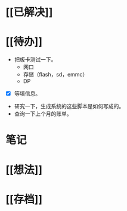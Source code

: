 # [[已解决]]

# [[待办]]
- 把板卡测试一下。
	- 网口
	- 存储（flash，sd，emmc）
	- DP
- [x] 等填信息。
- 研究一下，生成系统的这些脚本是如何写成的。
- 查询一下上个月的账单。
# 笔记

# [[想法]]

# [[存档]]